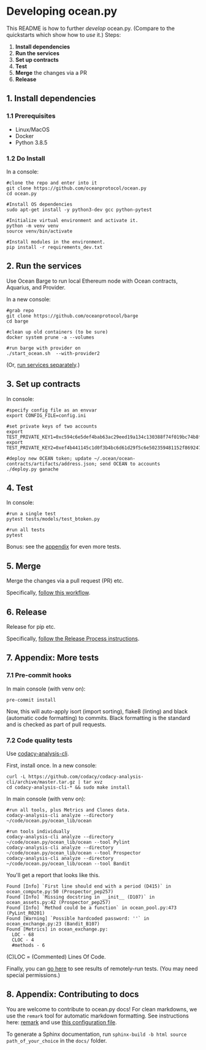 <!--
Copyright 2021 Ocean Protocol Foundation
SPDX-License-Identifier: Apache-2.0
-->

# Developing ocean.py

This README is how to further _develop_ ocean.py. (Compare to the quickstarts which show how to _use_ it.)
Steps:

1.  **Install dependencies**
2.  **Run the services**
3.  **Set up contracts**
4.  **Test**
5.  **Merge** the changes via a PR
6.  **Release**

## 1. Install dependencies

### 1.1 Prerequisites

-   Linux/MacOS
-   Docker
-   Python 3.8.5

### 1.2 Do Install

In a console:

```console
#clone the repo and enter into it
git clone https://github.com/oceanprotocol/ocean.py
cd ocean.py

#Install OS dependencies
sudo apt-get install -y python3-dev gcc python-pytest

#Initialize virtual environment and activate it.
python -m venv venv
source venv/bin/activate

#Install modules in the environment.
pip install -r requirements_dev.txt
```

## 2. Run the services

Use Ocean Barge to run local Ethereum node with Ocean contracts, Aquarius, and Provider.

In a new console:

```console
#grab repo
git clone https://github.com/oceanprotocol/barge
cd barge

#clean up old containers (to be sure)
docker system prune -a --volumes

#run barge with provider on
./start_ocean.sh  --with-provider2
```

(Or, [run services separately](services.md).)

## 3. Set up contracts

In console:

```console
#specify config file as an envvar
export CONFIG_FILE=config.ini

#set private keys of two accounts
export TEST_PRIVATE_KEY1=0xc594c6e5def4bab63ac29eed19a134c130388f74f019bc74b8f4389df2837a58
export TEST_PRIVATE_KEY2=0xef4b441145c1d0f3b4bc6d61d29f5c6e502359481152f869247c7a4244d45209

#deploy new OCEAN token; update ~/.ocean/ocean-contracts/artifacts/address.json; send OCEAN to accounts
./deploy.py ganache
```

## 4. Test

In console:
```console
#run a single test
pytest tests/models/test_btoken.py

#run all tests
pytest
```

Bonus: see the [appendix](developers.md#7-appendix-more-tests) for even more tests.

## 5. Merge

Merge the changes via a pull request (PR) etc.

Specifically, [follow this workflow](https://docs.oceanprotocol.com/concepts/contributing/#fix-or-improve-core-software).

## 6. Release

Release for pip etc.

Specifically, [follow the Release Process instructions](./release-process.md).

## 7. Appendix: More tests

### 7.1 Pre-commit hooks

In main console (with venv on):

```console
pre-commit install
```

Now, this will auto-apply isort (import sorting), flake8 (linting) and black (automatic code formatting) to commits. Black formatting is the standard and is checked as part of pull requests.

### 7.2 Code quality tests

Use [codacy-analysis-cli](https://github.com/codacy/codacy-analysis-cli).

First, install once. In a new console:

```console
curl -L https://github.com/codacy/codacy-analysis-cli/archive/master.tar.gz | tar xvz
cd codacy-analysis-cli-* && sudo make install
```

In main console (with venv on):

```console
#run all tools, plus Metrics and Clones data.
codacy-analysis-cli analyze --directory ~/code/ocean.py/ocean_lib/ocean

#run tools individually
codacy-analysis-cli analyze --directory ~/code/ocean.py/ocean_lib/ocean --tool Pylint
codacy-analysis-cli analyze --directory ~/code/ocean.py/ocean_lib/ocean --tool Prospector
codacy-analysis-cli analyze --directory ~/code/ocean.py/ocean_lib/ocean --tool Bandit
```

You'll get a report that looks like this.

```console
Found [Info] `First line should end with a period (D415)` in ocean_compute.py:50 (Prospector_pep257)
Found [Info] `Missing docstring in __init__ (D107)` in ocean_assets.py:42 (Prospector_pep257)
Found [Info] `Method could be a function` in ocean_pool.py:473 (PyLint_R0201)
Found [Warning] `Possible hardcoded password: ''` in ocean_exchange.py:23 (Bandit_B107)
Found [Metrics] in ocean_exchange.py:
  LOC - 68
  CLOC - 4
  #methods - 6
```

(C)LOC = (Commented) Lines Of Code.

Finally, you can [go here](https://app.codacy.com/gh/oceanprotocol/ocean.py/dashboard) to see results of remotely-run tests. (You may need special permissions.)

## 8. Appendix: Contributing to docs

You are welcome to contribute to ocean.py docs! For clean markdowns, we use the `remark` tool for automatic markdown formatting.
See instructions here: [remark](https://github.com/remarkjs/remark-lint) and use [this configuration file](https://github.com/codacy/codacy-remark-lint/blob/master/.remarkrc.js).

To generate a Sphinx documentation, run `sphinx-build -b html source path_of_your_choice` in the `docs/` folder.
